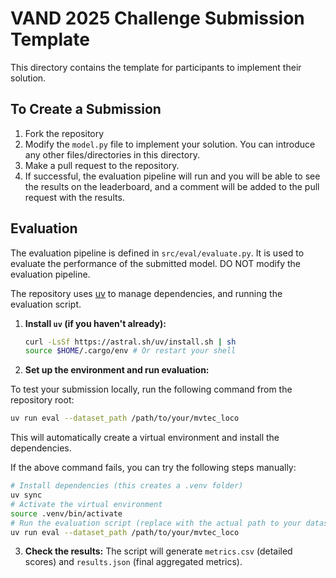 # VAND 2025 Challenge Submission Template

This directory contains the template for participants to implement their solution.

## To Create a Submission

1. Fork the repository
2. Modify the `model.py` file to implement your solution. You can introduce any other files/directories in this directory.
3. Make a pull request to the repository.
4. If successful, the evaluation pipeline will run and you will be able to see the results on the leaderboard, and a comment will be added to the pull request with the results.

## Evaluation

The evaluation pipeline is defined in `src/eval/evaluate.py`. It is used to evaluate the performance of the submitted model. DO NOT modify the evaluation pipeline.

The repository uses [uv](https://docs.astral.sh/uv/getting-started/installation/) to manage dependencies, and running the evaluation script.

1.  **Install `uv` (if you haven't already):**

    ```bash
    curl -LsSf https://astral.sh/uv/install.sh | sh
    source $HOME/.cargo/env # Or restart your shell
    ```

2.  **Set up the environment and run evaluation:**

To test your submission locally, run the following command from the repository root:

```bash
uv run eval --dataset_path /path/to/your/mvtec_loco
```

This will automatically create a virtual environment and install the dependencies.

If the above command fails, you can try the following steps manually:

```bash
# Install dependencies (this creates a .venv folder)
uv sync
# Activate the virtual environment
source .venv/bin/activate
# Run the evaluation script (replace with the actual path to your dataset)
uv run eval --dataset_path /path/to/your/mvtec_loco
```

3.  **Check the results:** The script will generate `metrics.csv` (detailed scores) and `results.json` (final aggregated metrics).
